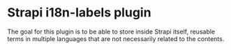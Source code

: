 # Strapi i18n-labels plugin

The goal for this plugin is to be able to store inside Strapi itself, reusable terms in multiple languages that are not necessarily related to the contents.
